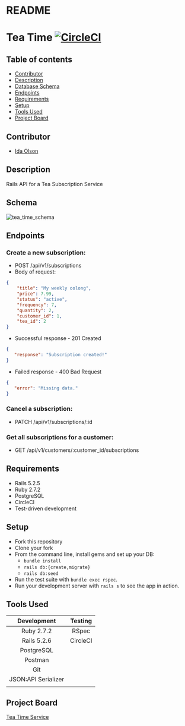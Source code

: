# README

# Tea Time [![CircleCI](https://circleci.com/gh/idaolson/tea-time/tree/main.svg?style=shield)](https://app.circleci.com/pipelines/github/idaolson/tea-time)

## Table of contents
* [Contributor](#contributor)
* [Description](#description)
* [Database Schema](#schema)
* [Endpoints](#endpoints)
* [Requirements](#requirements)
* [Setup](#setup)
* [Tools Used](#tools-used)
* [Project Board](#project-board)


## Contributor

- [Ida Olson](https://github.com/idaolson/)


## Description

Rails API for a Tea Subscription Service


## Schema


![tea_time_schema](https://user-images.githubusercontent.com/81930253/149042430-45bbf67b-d1ae-4dd4-8c23-dea3f1969032.jpg)

## Endpoints

### Create a new subscription: 

   - POST     /api/v1/subscriptions
   - Body of request: 
   
   ```json
   {
       "title": "My weekly oolong",
       "price": 7.99,
       "status": "active",
       "frequency": 7,
       "quantity": 2,
       "customer_id": 1,
       "tea_id": 2
   }
   
   ```
   
   - Successful response - 201 Created
   ```json
   {
      "response": "Subscription created!"
   }
   ```
   - Failed response - 400 Bad Request
   ```json
   {
      "error": "Missing data."
   }
   ```
   
### Cancel a subscription: 

  - PATCH    /api/v1/subscriptions/:id

### Get all subscriptions for a customer: 

  - GET      /api/v1/customers/:customer_id/subscriptions

## Requirements
- Rails 5.2.5
- Ruby 2.7.2
- PostgreSQL
- CircleCI
- Test-driven development

## Setup
* Fork this repository
* Clone your fork
* From the command line, install gems and set up your DB:
    * `bundle install`
    * `rails db:{create,migrate}`
    * `rails db:seed`
* Run the test suite with `bundle exec rspec`.
* Run your development server with `rails s` to see the app in action.

## Tools Used

| Development         |  Testing        |
| :------------------:| :--------------:|
| Ruby 2.7.2          | RSpec           |
| Rails 5.2.6         | CircleCI        |
| PostgreSQL          |                 |
| Postman             |                 |
| Git                 |                 |
| JSON:API Serializer |                 |
|                     |                 |

## Project Board

[Tea Time Service](https://github.com/users/idaolson/projects/1)
